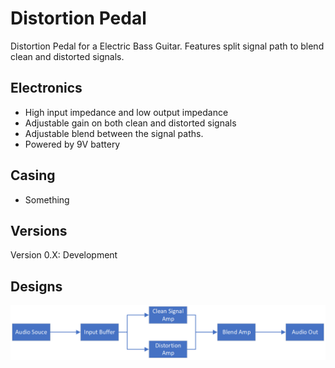 # Distortion Pedal
Distortion Pedal for a Electric Bass Guitar. Features split signal path to blend clean and distorted signals.

## Electronics
* High input impedance and low output impedance
* Adjustable gain on both clean and distorted signals
* Adjustable blend between the signal paths.
* Powered by 9V battery

## Casing
* Something

## Versions
Version 0.X: Development

## Designs
![BD](https://github.com/Connor-Devitt/Bass_Distortion_Pedal/blob/master/Block_Diagrams/Block_Diagram.png)
